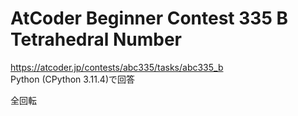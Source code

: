 # AtCoder Beginner Contest 335 B Tetrahedral Number  
https://atcoder.jp/contests/abc335/tasks/abc335_b  
Python (CPython 3.11.4)で回答  

全回転
